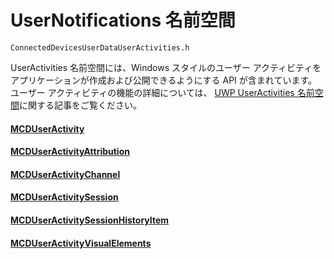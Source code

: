 # <a name="usernotifications-namespace"></a>UserNotifications 名前空間
```
ConnectedDevicesUserDataUserActivities.h
```

UserActivities 名前空間には、Windows スタイルのユーザー アクティビティをアプリケーションが作成および公開できるようにする API が含まれています。 ユーザー アクティビティの機能の詳細については、 [UWP UserActivities 名前空間](https://docs.microsoft.com/uwp/api/windows.applicationmodel.useractivities)に関する記事をご覧ください。

#### <a name="mcduseractivitymcduseractivitymd"></a>[MCDUserActivity](MCDUserActivity.md)
#### <a name="mcduseractivityattributionmcduseractivityattributionmd"></a>[MCDUserActivityAttribution](MCDUserActivityAttribution.md)
#### <a name="mcduseractivitychannelmcduseractivitychannelmd"></a>[MCDUserActivityChannel](MCDUserActivityChannel.md)
#### <a name="mcduseractivitysessionmcduseractivitysessionmd"></a>[MCDUserActivitySession](MCDUserActivitySession.md)
#### <a name="mcduseractivitysessionhistoryitemmcduseractivitysessionhistoryitemmd"></a>[MCDUserActivitySessionHistoryItem](MCDUserActivitySessionHistoryItem.md)
#### <a name="mcduseractivityvisualelementsmcduseractivityvisualelementsmd"></a>[MCDUserActivityVisualElements](MCDUserActivityVisualElements.md)